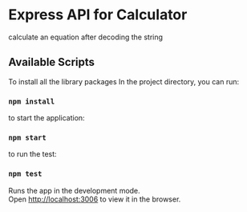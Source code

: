 # Express API for Calculator

calculate an equation after decoding the string 

## Available Scripts

To install all the library packages In the project directory, you can run:

### `npm install`


to start the application:

### `npm start`

to run the test:

### `npm test`

Runs the app in the development mode.\
Open [http://localhost:3006](http://localhost:3006) to view it in the browser.


